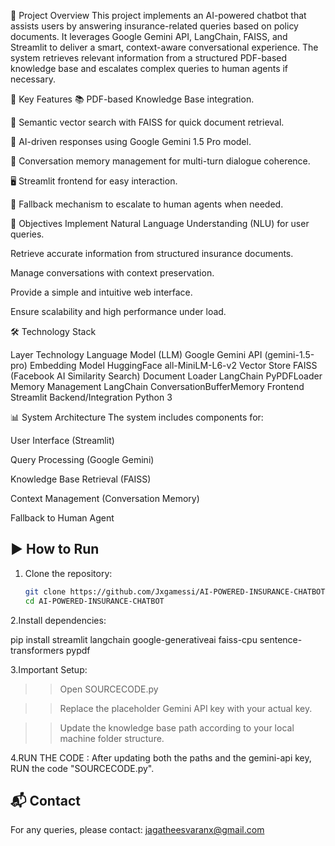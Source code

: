 📝 Project Overview
This project implements an AI-powered chatbot that assists users by answering insurance-related queries based on policy documents.
It leverages Google Gemini API, LangChain, FAISS, and Streamlit to deliver a smart, context-aware conversational experience.
The system retrieves relevant information from a structured PDF-based knowledge base and escalates complex queries to human agents if necessary.

🚀 Key Features
📚 PDF-based Knowledge Base integration.

🧠 Semantic vector search with FAISS for quick document retrieval.

🤖 AI-driven responses using Google Gemini 1.5 Pro model.

💬 Conversation memory management for multi-turn dialogue coherence.

🖥️ Streamlit frontend for easy interaction.

🔄 Fallback mechanism to escalate to human agents when needed.

🎯 Objectives
Implement Natural Language Understanding (NLU) for user queries.

Retrieve accurate information from structured insurance documents.

Manage conversations with context preservation.

Provide a simple and intuitive web interface.

Ensure scalability and high performance under load.

🛠 Technology Stack

Layer	Technology
Language Model (LLM)	Google Gemini API (gemini-1.5-pro)
Embedding Model	HuggingFace all-MiniLM-L6-v2
Vector Store	FAISS (Facebook AI Similarity Search)
Document Loader	LangChain PyPDFLoader
Memory Management	LangChain ConversationBufferMemory
Frontend	Streamlit
Backend/Integration	Python 3

📊 System Architecture
The system includes components for:

User Interface (Streamlit)

Query Processing (Google Gemini)

Knowledge Base Retrieval (FAISS)

Context Management (Conversation Memory)

Fallback to Human Agent

## ▶️ How to Run ##

1. Clone the repository:
   ```bash
   git clone https://github.com/Jxgamessi/AI-POWERED-INSURANCE-CHATBOT.git
   cd AI-POWERED-INSURANCE-CHATBOT
   
2.Install dependencies:

pip install streamlit langchain google-generativeai faiss-cpu sentence-transformers pypdf

3.Important Setup:

>> Open SOURCECODE.py

>> Replace the placeholder Gemini API key with your actual key.

>> Update the knowledge base path according to your local machine folder structure.

4.RUN THE CODE : After updating both the paths and the gemini-api key, RUN the code "SOURCECODE.py".

## 📬 Contact ##

For any queries, please contact: jagatheesvaranx@gmail.com




